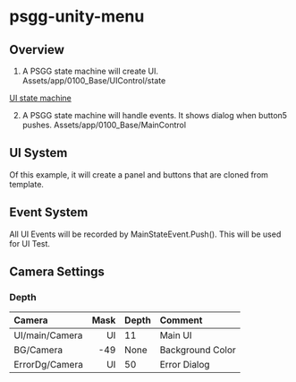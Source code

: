 # psgg-unity-menu

## Overview

1. A PSGG state machine will create UI.  
Assets/app/0100_Base/UIControl/state

[UI state machine](https://raw.githubusercontent.com/NNNIC/psgg-unity-menu/master/web/ui.png)

2. A PSGG state machine will handle events.
It shows dialog when button5 pushes.
Assets/app/0100_Base/MainControl  

## UI System

Of this example, it will create a panel and buttons that are cloned from template.

## Event System

All UI Events will be recorded by MainStateEvent.Push().
This will be used for UI Test.

## Camera Settings

### Depth

|Camera|Mask|Depth|Comment|
|:--|--:|:--|:--|
|UI/main/Camera|UI|11| Main UI |
|BG/Camera |-49|None| Background Color|
|ErrorDg/Camera|UI|50| Error Dialog|

